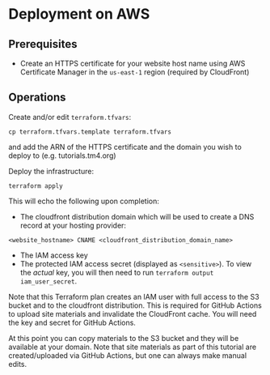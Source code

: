 # Deployment on AWS

## Prerequisites
* Create an HTTPS certificate for your website host name using AWS Certificate Manager in the `us-east-1` region (required by CloudFront)

## Operations

Create and/or edit `terraform.tfvars`:
```shell
cp terraform.tfvars.template terraform.tfvars
```
and add the ARN of the HTTPS certificate and the domain you wish to deploy to (e.g. tutorials.tm4.org)

Deploy the infrastructure:
```shell
terraform apply
```

This will echo the following upon completion:

- The cloudfront distribution domain which will be used to create a DNS record at your hosting provider:
```
<website_hostname> CNAME <cloudfront_distribution_domain_name>
```
- The IAM access key 
- The protected IAM access secret (displayed as `<sensitive>`). To view the *actual* key, you will then need to run `terraform output iam_user_secret`.

Note that this Terraform plan creates an IAM user with full access to the S3 bucket and to the cloudfront distribution. This is required for GitHub Actions to upload site materials and invalidate the CloudFront cache. You will need the key and secret for GitHub Actions.

At this point you can copy materials to the S3 bucket and they will be available at your domain. Note that site materials as part of this tutorial are created/uploaded via GitHub Actions, but one can always make manual edits.